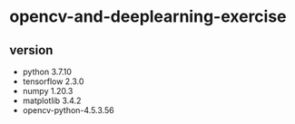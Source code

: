 # opencv-and-deeplearning-exercise
## version
- python 3.7.10 
- tensorflow 2.3.0
- numpy 1.20.3
- matplotlib 3.4.2
- opencv-python-4.5.3.56
